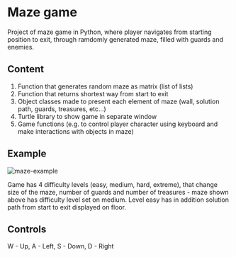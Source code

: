 # Maze game
Project of maze game in Python, where player navigates from starting position to exit, through ramdomly generated maze, filled with guards and enemies.

## Content
1. Function that generates random maze as matrix (list of lists)
2. Function that returns shortest way from start to exit
3. Object classes made to present each element of maze (wall, solution path, guards, treasures, etc...)
4. Turtle library to show game in separate window
5. Game functions (e.g. to control player character using keyboard and make interactions with objects in maze)

## Example
![maze-example](https://user-images.githubusercontent.com/123515299/215509446-85b5bdd6-9ede-4a51-a06f-03429e660ef3.png)

Game has 4 difficulty levels (easy, medium, hard, extreme), that change size of the maze, number of guards and number of treasures - maze shown above has difficulty level set on medium. Level easy has in addition solution path from start to exit displayed on floor.

## Controls
W - Up, A - Left, S - Down, D - Right

